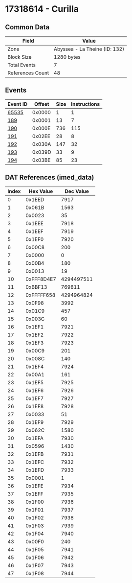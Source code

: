 # 17318614 - Curilla

## Common Data

| Field            | Value                         |
|------------------|-------------------------------|
| Zone             | Abyssea - La Theine (ID: 132) |
| Block Size       | 1280 bytes                    |
| Total Events     | 7                             |
| References Count | 48                            |

## Events

| Event ID            | Offset   |   Size |   Instructions |
|---------------------|----------|--------|----------------|
| [65535](./65535.md) | 0x0000   |      1 |              1 |
| [189](./189.md)     | 0x0001   |     13 |              7 |
| [190](./190.md)     | 0x000E   |    736 |            115 |
| [191](./191.md)     | 0x02EE   |     28 |              8 |
| [192](./192.md)     | 0x030A   |    147 |             32 |
| [193](./193.md)     | 0x039D   |     33 |              9 |
| [194](./194.md)     | 0x03BE   |     85 |             23 |

## DAT References (imed_data)

|   Index | Hex Value   |   Dec Value |
|---------|-------------|-------------|
|       0 | 0x1EED      |        7917 |
|       1 | 0x061B      |        1563 |
|       2 | 0x0023      |          35 |
|       3 | 0x1EEE      |        7918 |
|       4 | 0x1EEF      |        7919 |
|       5 | 0x1EF0      |        7920 |
|       6 | 0x00C8      |         200 |
|       7 | 0x0000      |           0 |
|       8 | 0x00B4      |         180 |
|       9 | 0x0013      |          19 |
|      10 | 0xFFF8D4E7  |  4294497511 |
|      11 | 0xBBF13     |      769811 |
|      12 | 0xFFFFF658  |  4294964824 |
|      13 | 0x0F98      |        3992 |
|      14 | 0x01C9      |         457 |
|      15 | 0x003C      |          60 |
|      16 | 0x1EF1      |        7921 |
|      17 | 0x1EF2      |        7922 |
|      18 | 0x1EF3      |        7923 |
|      19 | 0x00C9      |         201 |
|      20 | 0x008C      |         140 |
|      21 | 0x1EF4      |        7924 |
|      22 | 0x00A1      |         161 |
|      23 | 0x1EF5      |        7925 |
|      24 | 0x1EF6      |        7926 |
|      25 | 0x1EF7      |        7927 |
|      26 | 0x1EF8      |        7928 |
|      27 | 0x0033      |          51 |
|      28 | 0x1EF9      |        7929 |
|      29 | 0x062C      |        1580 |
|      30 | 0x1EFA      |        7930 |
|      31 | 0x0596      |        1430 |
|      32 | 0x1EFB      |        7931 |
|      33 | 0x1EFC      |        7932 |
|      34 | 0x1EFD      |        7933 |
|      35 | 0x0001      |           1 |
|      36 | 0x1EFE      |        7934 |
|      37 | 0x1EFF      |        7935 |
|      38 | 0x1F00      |        7936 |
|      39 | 0x1F01      |        7937 |
|      40 | 0x1F02      |        7938 |
|      41 | 0x1F03      |        7939 |
|      42 | 0x1F04      |        7940 |
|      43 | 0x00F0      |         240 |
|      44 | 0x1F05      |        7941 |
|      45 | 0x1F06      |        7942 |
|      46 | 0x1F07      |        7943 |
|      47 | 0x1F08      |        7944 |
